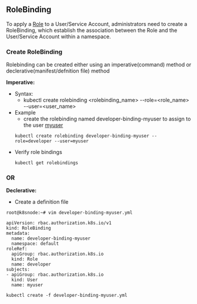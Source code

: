 ## RoleBinding
To apply a [Role](./Roles.md) to a User/Service Account, administrators need to create a RoleBinding, which establish the association between the Role and the User/Service Account within a namespace.

### Create RoleBinding
Rolebinding can be created either using an imperative(command) method or declerative(manifest/defnition file) method

**Imperative:**
- Syntax:
  - kubectl create rolebinding <rolebinding_name> --role=<role_name> --user=<user_name>
- Example
  - create the rolebinding named developer-binding-myuser to assign to the user [myuser](/User.md)
  ```
  kubectl create rolebinding developer-binding-myuser --role=developer --user=myuser
  ```
- Verify role bindings
  ```
  kubectl get rolebindings
  ```
### OR
**Declerative:**
- Create a definition file
```
root@k8snode:~# vim developer-binding-myuser.yml
```
```
apiVersion: rbac.authorization.k8s.io/v1
kind: RoleBinding
metadata:
  name: developer-binding-myuser
  namespace: default
roleRef:
  apiGroup: rbac.authorization.k8s.io
  kind: Role
  name: developer
subjects:
- apiGroup: rbac.authorization.k8s.io
  kind: User
  name: myuser
```
```
kubectl create -f developer-binding-myuser.yml

